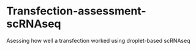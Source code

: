 # Transfection-assessment-scRNAseq
Asessing how well a transfection worked using droplet-based scRNAseq
